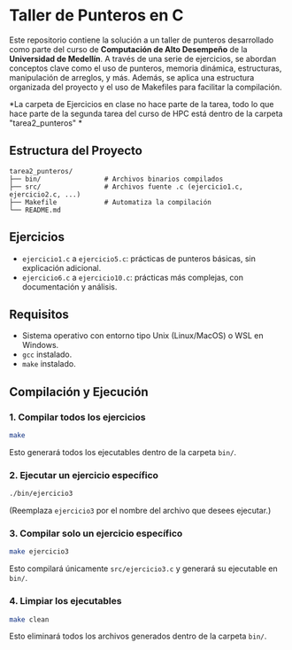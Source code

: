 # Taller de Punteros en C

Este repositorio contiene la solución a un taller de punteros desarrollado como parte del curso de **Computación de Alto Desempeño** de la **Universidad de Medellín**. A través de una serie de ejercicios, se abordan conceptos clave como el uso de punteros, memoria dinámica, estructuras, manipulación de arreglos, y más. Además, se aplica una estructura organizada del proyecto y el uso de Makefiles para facilitar la compilación.

*La carpeta de Ejercicios en clase no hace parte de la tarea, todo lo que hace parte de la segunda tarea del curso de HPC está dentro de la carpeta "tarea2_punteros" *

## Estructura del Proyecto

```
tarea2_punteros/
├── bin/                # Archivos binarios compilados 
├── src/                # Archivos fuente .c (ejercicio1.c, ejercicio2.c, ...)
├── Makefile            # Automatiza la compilación
└── README.md            
```

## Ejercicios

- `ejercicio1.c` a `ejercicio5.c`: prácticas de punteros básicas, sin explicación adicional.
- `ejercicio6.c` a `ejercicio10.c`: prácticas más complejas, con documentación y análisis.

## Requisitos

- Sistema operativo con entorno tipo Unix (Linux/MacOS) o WSL en Windows.
- `gcc` instalado.
- `make` instalado.

## Compilación y Ejecución

### 1. Compilar todos los ejercicios

```bash
make
```

Esto generará todos los ejecutables dentro de la carpeta `bin/`.

### 2. Ejecutar un ejercicio específico

```bash
./bin/ejercicio3
```

(Reemplaza `ejercicio3` por el nombre del archivo que desees ejecutar.)

### 3. Compilar solo un ejercicio específico

```bash
make ejercicio3
```

Esto compilará únicamente `src/ejercicio3.c` y generará su ejecutable en `bin/`.

### 4. Limpiar los ejecutables

```bash
make clean
```

Esto eliminará todos los archivos generados dentro de la carpeta `bin/`.

